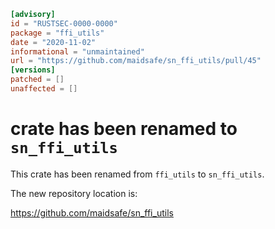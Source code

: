 ```toml
[advisory]
id = "RUSTSEC-0000-0000"
package = "ffi_utils"
date = "2020-11-02"
informational = "unmaintained"
url = "https://github.com/maidsafe/sn_ffi_utils/pull/45"
[versions]
patched = []
unaffected = []
```

# crate has been renamed to `sn_ffi_utils`

This crate has been renamed from `ffi_utils` to `sn_ffi_utils`.

The new repository location is:

<https://github.com/maidsafe/sn_ffi_utils>
